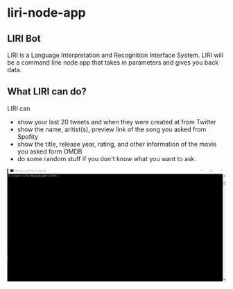 # liri-node-app

## LIRI Bot

LIRI is a Language Interpretation and Recognition Interface System. LIRI will be a command line node app that takes in parameters and gives you back data.

## What LIRI can do?

LIRI can 
* show your last 20 tweets and when they were created at from Twitter
* show the name, aritist(s), preview link of the song you asked from Spofity
* show the title, release year, rating, and other information of the movie you asked form OMDB
* do some random stuff if you don't know what you want to ask.

![Image of LIRI Bot Demo](/liri-demo1.gif)
